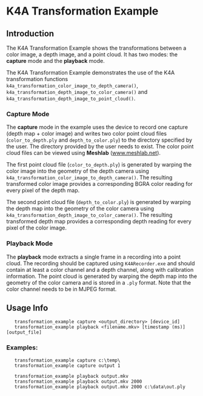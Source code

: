 # K4A Transformation Example

## Introduction

The K4A Transformation Example shows the transformations between a color image, a depth image, and a point cloud.
It has two modes: the **capture** mode and the **playback** mode.

The K4A Transformation Example demonstrates the use of the K4A transformation functions
`k4a_transformation_color_image_to_depth_camera()`, `k4a_transformation_depth_image_to_color_camera()` and 
`k4a_transformation_depth_image_to_point_cloud()`.

### Capture Mode

The **capture** mode in the example uses the device to record one capture (depth map + color image) and writes two color
point cloud files (`color_to_depth.ply` and `depth_to_color.ply`) to the directory specified by the user. The directory
provided by the user needs to exist. The color point cloud files can be viewed using **Meshlab** (www.meshlab.net).

The first point cloud file (`color_to_depth.ply`) is generated by warping the color image into the geometry of the depth
camera using `k4a_transformation_color_image_to_depth_camera()`. The resulting transformed color image provides a 
corresponding BGRA color reading for every pixel of the depth map.

The second point cloud file (`depth_to_color.ply`) is generated by warping the depth map into the geometry of the color
camera using `k4a_transformation_depth_image_to_color_camera()`. The resulting transformed depth map provides a 
corresponding depth reading for every pixel of the color image.

### Playback Mode

The **playback** mode extracts a single frame in a recording into a point cloud. The recording should be captured using
`K4ARecorder.exe` and should contain at least a color channel and a depth channel, along with calibration information.
The point cloud is generated by warping the depth map into the geometry of the color camera and is stored in a `.ply`
format. Note that the color channel needs to be in MJPEG format.

## Usage Info

       transformation_example capture <output_directory> [device_id]
       transformation_example playback <filename.mkv> [timestamp (ms)] [output_file]

### Examples:

       transformation_example capture c:\temp\
       transformation_example capture output 1

       transformation_example playback output.mkv
       transformation_example playback output.mkv 2000
       transformation_example playback output.mkv 2000 c:\data\out.ply
